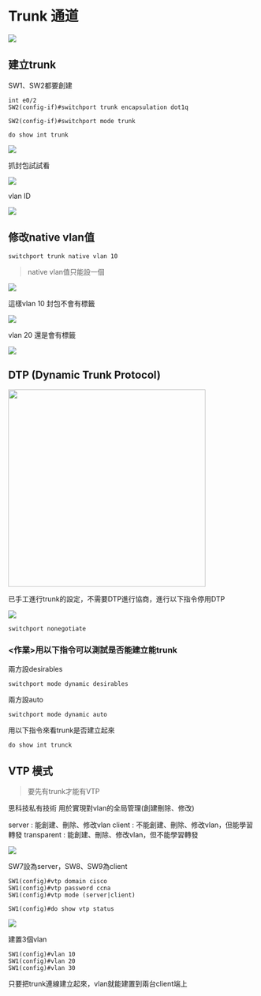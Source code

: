 # Trunk 通道
![](image/20191126j.PNG)
## 建立trunk
SW1、SW2都要創建
```
int e0/2
SW2(config-if)#switchport trunk encapsulation dot1q

SW2(config-if)#switchport mode trunk
```
```
do show int trunk
```
![](image/20191126a.PNG)

抓封包試試看

![](image/20191126b.PNG)


vlan ID

![](image/20191126c.PNG)

## 修改native vlan值
```
switchport trunk native vlan 10
```
> native vlan值只能設一個

![](image/20191126d.PNG)

這樣vlan 10 封包不會有標籤

![](image/20191126e.PNG)

vlan 20 還是會有標籤

![](image/20191126f.PNG)

## DTP (Dynamic Trunk Protocol)
<img src="image/20191126i.jpg" height = "400" />

已手工進行trunk的設定，不需要DTP進行協商，進行以下指令停用DTP

![](image/20191126DTP.PNG)
```
switchport nonegotiate
```
### <作業>用以下指令可以測試是否能建立能trunk
兩方設desirables
```
switchport mode dynamic desirables
```
兩方設auto
```
switchport mode dynamic auto
```
用以下指令來看trunk是否建立起來
```
do show int trunck
```


## VTP 模式

> 要先有trunk才能有VTP

思科技私有技術
用於實現對vlan的全局管理(創建刪除、修改)

server : 能創建、刪除、修改vlan
client : 不能創建、刪除、修改vlan，但能學習轉發
transparent : 能創建、刪除、修改vlan，但不能學習轉發

![](image/20191126g.PNG)

SW7設為server，SW8、SW9為client
```
SW1(config)#vtp domain cisco
SW1(config)#vtp password ccna
SW1(config)#vtp mode (server|client)
```
```
SW1(config)#do show vtp status
```
![](image/20191126h.PNG)

建置3個vlan
```
SW1(config)#vlan 10
SW1(config)#vlan 20
SW1(config)#vlan 30
```
只要把trunk連線建立起來，vlan就能建置到兩台client端上


